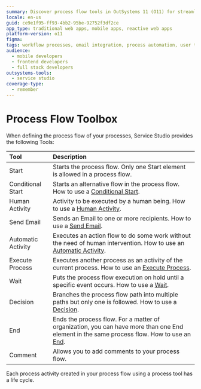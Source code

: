 ```yaml
---
summary: Discover process flow tools in OutSystems 11 (O11) for streamlined process management.
locale: en-us
guid: ce9e1f95-ff93-4bb2-95be-92752f3df2ce
app_type: traditional web apps, mobile apps, reactive web apps
platform-version: o11
figma:
tags: workflow processes, email integration, process automation, user task management, process execution
audience:
  - mobile developers
  - frontend developers
  - full stack developers
outsystems-tools:
  - service studio
coverage-type:
  - remember
---
```


# Process Flow Toolbox

When defining the process flow of your processes, Service Studio provides the following Tools:

| Tool      | Description    |
|:----------|:---------------|
| Start | Starts the process flow. Only one Start element is allowed in a process flow. |
| Conditional Start | Starts an alternative flow in the process flow. How to use a [Conditional Start](https://success.outsystems.com/Documentation/11/Reference/OutSystems_Language/Processes/Process_Tools/Conditional_Start). |
| Human Activity | Activity to be executed by a human being. How to use a [Human Activity](https://success.outsystems.com/Documentation/11/Reference/OutSystems_Language/Processes/Process_Tools/Human_Activity). |
| Send Email | Sends an Email to one or more recipients. How to use a [Send Email](https://success.outsystems.com/Documentation/11/Reference/OutSystems_Language/Processes/Process_Tools/Send_Email). |
| Automatic Activity | Executes an action flow to do some work without the need of human intervention. How to use an [Automatic Activity](https://success.outsystems.com/Documentation/11/Reference/OutSystems_Language/Processes/Process_Tools/Automatic_Activity?_gl=1*1x6joj8*_ga*ODg5MTQxMzYxLjE2NTUyMTg3ODE.*_ga_ZD4DTMHWR2*MTY2MjM2NzgwOS4xNTYuMS4xNjYyMzY4MDg5LjUuMC4w). |
| Execute Process | Executes another process as an activity of the current process. How to use an [Execute Process](https://success.outsystems.com/Documentation/11/Reference/OutSystems_Language/Processes/Process_Tools/Execute_Process). |
| Wait | Puts the process flow execution on hold until a specific event occurs. How to use a [Wait](https://success.outsystems.com/Documentation/11/Reference/OutSystems_Language/Processes/Process_Tools/Wait). |
| Decision | Branches the process flow path into multiple paths but only one is followed. How to use a [Decision](https://success.outsystems.com/Documentation/11/Reference/OutSystems_Language/Processes/Process_Tools/Decision). |
| End | Ends the process flow. For a matter of organization, you can have more than one End element in the same process flow. How to use an [End](https://success.outsystems.com/Documentation/11/Reference/OutSystems_Language/Processes/Process_Tools/Process_End). |
| Comment | Allows you to add comments to your process flow. |

Each process activity created in your process flow using a process tool has a life cycle.
